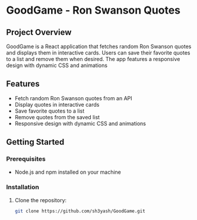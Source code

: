 # GoodGame - Ron Swanson Quotes

## Project Overview

GoodGame is a React application that fetches random Ron Swanson quotes and displays them in interactive cards. Users can save their favorite quotes to a list and remove them when desired. The app features a responsive design with dynamic CSS and animations

## Features

- Fetch random Ron Swanson quotes from an API
- Display quotes in interactive cards
- Save favorite quotes to a list
- Remove quotes from the saved list
- Responsive design with dynamic CSS and animations

## Getting Started

### Prerequisites

- Node.js and npm installed on your machine

### Installation

1. Clone the repository:

   ```sh
   git clone https://github.com/sh3yash/GoodGame.git
